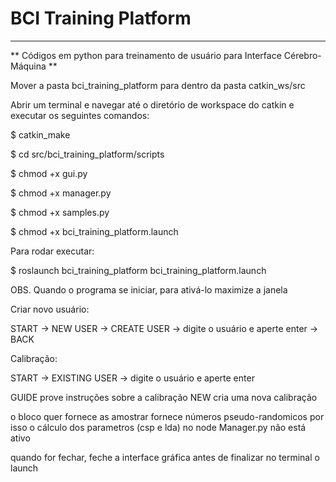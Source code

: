 # BCI Training Platform #
--------------------------------

** Códigos em python para treinamento de usuário para Interface Cérebro-Máquina **

Mover a pasta bci_training_platform para dentro da pasta catkin_ws/src

Abrir um terminal e navegar até o diretório de workspace do catkin e executar os seguintes comandos:

$ catkin_make

$ cd src/bci_training_platform/scripts

$ chmod +x gui.py

$ chmod +x manager.py

$ chmod +x samples.py

$ chmod +x bci_training_platform.launch


Para rodar executar:

$ roslaunch bci_training_platform bci_training_platform.launch

OBS. Quando o programa se iniciar, para ativá-lo maximize a janela

Criar novo usuário:

START -> NEW USER -> CREATE USER -> digite o usuário e aperte enter -> BACK

Calibração:

START -> EXISTING USER -> digite o usuário e aperte enter

GUIDE  prove instruções sobre a calibração
NEW cria uma nova calibração

o bloco quer fornece as amostrar fornece números pseudo-randomicos por isso o cálculo dos parametros (csp e lda) no node Manager.py não está ativo

quando for fechar, feche a interface gráfica antes de finalizar no terminal o launch














